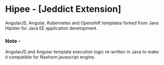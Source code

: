 # Hipee - [Jeddict Extension]
AngularJS, Angular, Kubernetes and Openshift templates forked from Java Hipster for Java EE application development.

### Note -
AngularJS and Angular template execution logic re-written in Java to make it compatible for Nashorn javascript engine.

